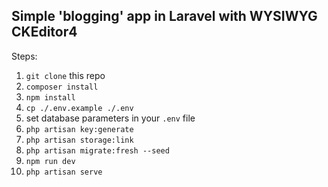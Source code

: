 ## Simple 'blogging' app in Laravel with WYSIWYG CKEditor4

Steps:
1. `git clone` this repo
2. `composer install`
3. `npm install`
4. `cp ./.env.example ./.env`
5. set database parameters in your `.env` file
6. `php artisan key:generate`
7. `php artisan storage:link`
8. `php artisan migrate:fresh --seed`
9. `npm run dev`
10. `php artisan serve`
